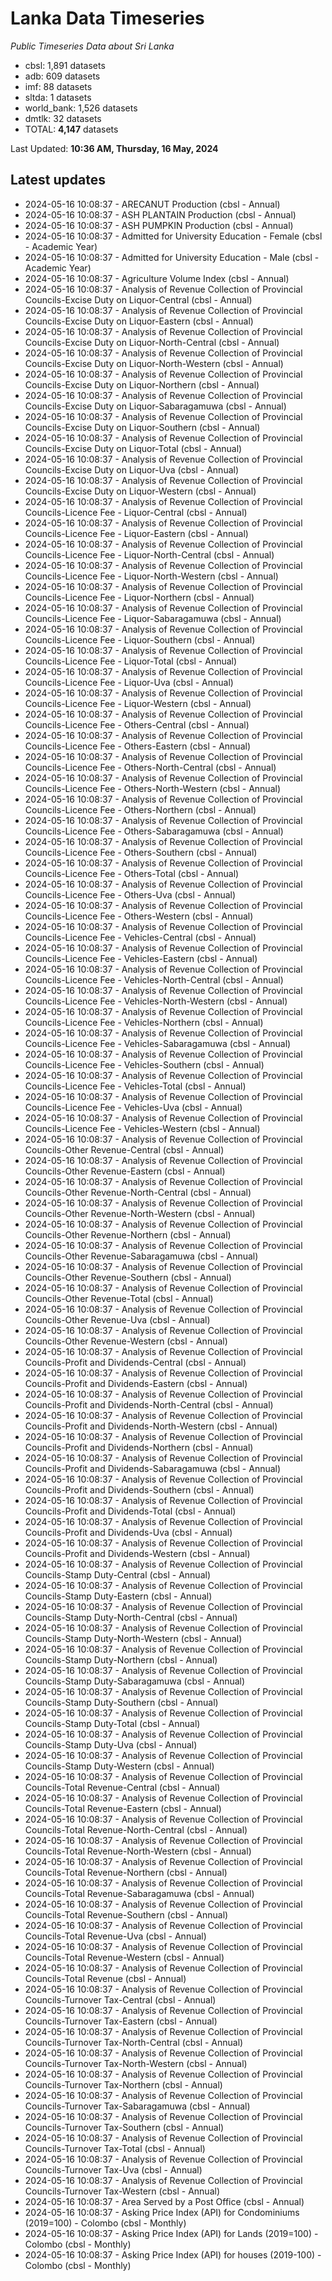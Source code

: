 # Lanka Data Timeseries
*Public Timeseries Data about Sri Lanka*

* cbsl: 1,891 datasets
* adb: 609 datasets
* imf: 88 datasets
* sltda: 1 datasets
* world_bank: 1,526 datasets
* dmtlk: 32 datasets
* TOTAL: **4,147** datasets

Last Updated: **10:36 AM, Thursday, 16 May, 2024**

## Latest updates

* 2024-05-16 10:08:37 - ARECANUT Production (cbsl - Annual)
* 2024-05-16 10:08:37 - ASH PLANTAIN Production (cbsl - Annual)
* 2024-05-16 10:08:37 - ASH PUMPKIN Production (cbsl - Annual)
* 2024-05-16 10:08:37 - Admitted for University Education - Female (cbsl - Academic Year)
* 2024-05-16 10:08:37 - Admitted for University Education - Male (cbsl - Academic Year)
* 2024-05-16 10:08:37 - Agriculture Volume Index (cbsl - Annual)
* 2024-05-16 10:08:37 - Analysis of Revenue Collection of Provincial Councils-Excise Duty on Liquor-Central (cbsl - Annual)
* 2024-05-16 10:08:37 - Analysis of Revenue Collection of Provincial Councils-Excise Duty on Liquor-Eastern (cbsl - Annual)
* 2024-05-16 10:08:37 - Analysis of Revenue Collection of Provincial Councils-Excise Duty on Liquor-North-Central (cbsl - Annual)
* 2024-05-16 10:08:37 - Analysis of Revenue Collection of Provincial Councils-Excise Duty on Liquor-North-Western (cbsl - Annual)
* 2024-05-16 10:08:37 - Analysis of Revenue Collection of Provincial Councils-Excise Duty on Liquor-Northern (cbsl - Annual)
* 2024-05-16 10:08:37 - Analysis of Revenue Collection of Provincial Councils-Excise Duty on Liquor-Sabaragamuwa (cbsl - Annual)
* 2024-05-16 10:08:37 - Analysis of Revenue Collection of Provincial Councils-Excise Duty on Liquor-Southern (cbsl - Annual)
* 2024-05-16 10:08:37 - Analysis of Revenue Collection of Provincial Councils-Excise Duty on Liquor-Total (cbsl - Annual)
* 2024-05-16 10:08:37 - Analysis of Revenue Collection of Provincial Councils-Excise Duty on Liquor-Uva (cbsl - Annual)
* 2024-05-16 10:08:37 - Analysis of Revenue Collection of Provincial Councils-Excise Duty on Liquor-Western (cbsl - Annual)
* 2024-05-16 10:08:37 - Analysis of Revenue Collection of Provincial Councils-Licence Fee - Liquor-Central (cbsl - Annual)
* 2024-05-16 10:08:37 - Analysis of Revenue Collection of Provincial Councils-Licence Fee - Liquor-Eastern (cbsl - Annual)
* 2024-05-16 10:08:37 - Analysis of Revenue Collection of Provincial Councils-Licence Fee - Liquor-North-Central (cbsl - Annual)
* 2024-05-16 10:08:37 - Analysis of Revenue Collection of Provincial Councils-Licence Fee - Liquor-North-Western (cbsl - Annual)
* 2024-05-16 10:08:37 - Analysis of Revenue Collection of Provincial Councils-Licence Fee - Liquor-Northern (cbsl - Annual)
* 2024-05-16 10:08:37 - Analysis of Revenue Collection of Provincial Councils-Licence Fee - Liquor-Sabaragamuwa (cbsl - Annual)
* 2024-05-16 10:08:37 - Analysis of Revenue Collection of Provincial Councils-Licence Fee - Liquor-Southern (cbsl - Annual)
* 2024-05-16 10:08:37 - Analysis of Revenue Collection of Provincial Councils-Licence Fee - Liquor-Total (cbsl - Annual)
* 2024-05-16 10:08:37 - Analysis of Revenue Collection of Provincial Councils-Licence Fee - Liquor-Uva (cbsl - Annual)
* 2024-05-16 10:08:37 - Analysis of Revenue Collection of Provincial Councils-Licence Fee - Liquor-Western (cbsl - Annual)
* 2024-05-16 10:08:37 - Analysis of Revenue Collection of Provincial Councils-Licence Fee - Others-Central (cbsl - Annual)
* 2024-05-16 10:08:37 - Analysis of Revenue Collection of Provincial Councils-Licence Fee - Others-Eastern (cbsl - Annual)
* 2024-05-16 10:08:37 - Analysis of Revenue Collection of Provincial Councils-Licence Fee - Others-North-Central (cbsl - Annual)
* 2024-05-16 10:08:37 - Analysis of Revenue Collection of Provincial Councils-Licence Fee - Others-North-Western (cbsl - Annual)
* 2024-05-16 10:08:37 - Analysis of Revenue Collection of Provincial Councils-Licence Fee - Others-Northern (cbsl - Annual)
* 2024-05-16 10:08:37 - Analysis of Revenue Collection of Provincial Councils-Licence Fee - Others-Sabaragamuwa (cbsl - Annual)
* 2024-05-16 10:08:37 - Analysis of Revenue Collection of Provincial Councils-Licence Fee - Others-Southern (cbsl - Annual)
* 2024-05-16 10:08:37 - Analysis of Revenue Collection of Provincial Councils-Licence Fee - Others-Total (cbsl - Annual)
* 2024-05-16 10:08:37 - Analysis of Revenue Collection of Provincial Councils-Licence Fee - Others-Uva (cbsl - Annual)
* 2024-05-16 10:08:37 - Analysis of Revenue Collection of Provincial Councils-Licence Fee - Others-Western (cbsl - Annual)
* 2024-05-16 10:08:37 - Analysis of Revenue Collection of Provincial Councils-Licence Fee - Vehicles-Central (cbsl - Annual)
* 2024-05-16 10:08:37 - Analysis of Revenue Collection of Provincial Councils-Licence Fee - Vehicles-Eastern (cbsl - Annual)
* 2024-05-16 10:08:37 - Analysis of Revenue Collection of Provincial Councils-Licence Fee - Vehicles-North-Central (cbsl - Annual)
* 2024-05-16 10:08:37 - Analysis of Revenue Collection of Provincial Councils-Licence Fee - Vehicles-North-Western (cbsl - Annual)
* 2024-05-16 10:08:37 - Analysis of Revenue Collection of Provincial Councils-Licence Fee - Vehicles-Northern (cbsl - Annual)
* 2024-05-16 10:08:37 - Analysis of Revenue Collection of Provincial Councils-Licence Fee - Vehicles-Sabaragamuwa (cbsl - Annual)
* 2024-05-16 10:08:37 - Analysis of Revenue Collection of Provincial Councils-Licence Fee - Vehicles-Southern (cbsl - Annual)
* 2024-05-16 10:08:37 - Analysis of Revenue Collection of Provincial Councils-Licence Fee - Vehicles-Total (cbsl - Annual)
* 2024-05-16 10:08:37 - Analysis of Revenue Collection of Provincial Councils-Licence Fee - Vehicles-Uva (cbsl - Annual)
* 2024-05-16 10:08:37 - Analysis of Revenue Collection of Provincial Councils-Licence Fee - Vehicles-Western (cbsl - Annual)
* 2024-05-16 10:08:37 - Analysis of Revenue Collection of Provincial Councils-Other Revenue-Central (cbsl - Annual)
* 2024-05-16 10:08:37 - Analysis of Revenue Collection of Provincial Councils-Other Revenue-Eastern (cbsl - Annual)
* 2024-05-16 10:08:37 - Analysis of Revenue Collection of Provincial Councils-Other Revenue-North-Central (cbsl - Annual)
* 2024-05-16 10:08:37 - Analysis of Revenue Collection of Provincial Councils-Other Revenue-North-Western (cbsl - Annual)
* 2024-05-16 10:08:37 - Analysis of Revenue Collection of Provincial Councils-Other Revenue-Northern (cbsl - Annual)
* 2024-05-16 10:08:37 - Analysis of Revenue Collection of Provincial Councils-Other Revenue-Sabaragamuwa (cbsl - Annual)
* 2024-05-16 10:08:37 - Analysis of Revenue Collection of Provincial Councils-Other Revenue-Southern (cbsl - Annual)
* 2024-05-16 10:08:37 - Analysis of Revenue Collection of Provincial Councils-Other Revenue-Total (cbsl - Annual)
* 2024-05-16 10:08:37 - Analysis of Revenue Collection of Provincial Councils-Other Revenue-Uva (cbsl - Annual)
* 2024-05-16 10:08:37 - Analysis of Revenue Collection of Provincial Councils-Other Revenue-Western (cbsl - Annual)
* 2024-05-16 10:08:37 - Analysis of Revenue Collection of Provincial Councils-Profit and Dividends-Central (cbsl - Annual)
* 2024-05-16 10:08:37 - Analysis of Revenue Collection of Provincial Councils-Profit and Dividends-Eastern (cbsl - Annual)
* 2024-05-16 10:08:37 - Analysis of Revenue Collection of Provincial Councils-Profit and Dividends-North-Central (cbsl - Annual)
* 2024-05-16 10:08:37 - Analysis of Revenue Collection of Provincial Councils-Profit and Dividends-North-Western (cbsl - Annual)
* 2024-05-16 10:08:37 - Analysis of Revenue Collection of Provincial Councils-Profit and Dividends-Northern (cbsl - Annual)
* 2024-05-16 10:08:37 - Analysis of Revenue Collection of Provincial Councils-Profit and Dividends-Sabaragamuwa (cbsl - Annual)
* 2024-05-16 10:08:37 - Analysis of Revenue Collection of Provincial Councils-Profit and Dividends-Southern (cbsl - Annual)
* 2024-05-16 10:08:37 - Analysis of Revenue Collection of Provincial Councils-Profit and Dividends-Total (cbsl - Annual)
* 2024-05-16 10:08:37 - Analysis of Revenue Collection of Provincial Councils-Profit and Dividends-Uva (cbsl - Annual)
* 2024-05-16 10:08:37 - Analysis of Revenue Collection of Provincial Councils-Profit and Dividends-Western (cbsl - Annual)
* 2024-05-16 10:08:37 - Analysis of Revenue Collection of Provincial Councils-Stamp Duty-Central (cbsl - Annual)
* 2024-05-16 10:08:37 - Analysis of Revenue Collection of Provincial Councils-Stamp Duty-Eastern (cbsl - Annual)
* 2024-05-16 10:08:37 - Analysis of Revenue Collection of Provincial Councils-Stamp Duty-North-Central (cbsl - Annual)
* 2024-05-16 10:08:37 - Analysis of Revenue Collection of Provincial Councils-Stamp Duty-North-Western (cbsl - Annual)
* 2024-05-16 10:08:37 - Analysis of Revenue Collection of Provincial Councils-Stamp Duty-Northern (cbsl - Annual)
* 2024-05-16 10:08:37 - Analysis of Revenue Collection of Provincial Councils-Stamp Duty-Sabaragamuwa (cbsl - Annual)
* 2024-05-16 10:08:37 - Analysis of Revenue Collection of Provincial Councils-Stamp Duty-Southern (cbsl - Annual)
* 2024-05-16 10:08:37 - Analysis of Revenue Collection of Provincial Councils-Stamp Duty-Total (cbsl - Annual)
* 2024-05-16 10:08:37 - Analysis of Revenue Collection of Provincial Councils-Stamp Duty-Uva (cbsl - Annual)
* 2024-05-16 10:08:37 - Analysis of Revenue Collection of Provincial Councils-Stamp Duty-Western (cbsl - Annual)
* 2024-05-16 10:08:37 - Analysis of Revenue Collection of Provincial Councils-Total Revenue-Central (cbsl - Annual)
* 2024-05-16 10:08:37 - Analysis of Revenue Collection of Provincial Councils-Total Revenue-Eastern (cbsl - Annual)
* 2024-05-16 10:08:37 - Analysis of Revenue Collection of Provincial Councils-Total Revenue-North-Central (cbsl - Annual)
* 2024-05-16 10:08:37 - Analysis of Revenue Collection of Provincial Councils-Total Revenue-North-Western (cbsl - Annual)
* 2024-05-16 10:08:37 - Analysis of Revenue Collection of Provincial Councils-Total Revenue-Northern (cbsl - Annual)
* 2024-05-16 10:08:37 - Analysis of Revenue Collection of Provincial Councils-Total Revenue-Sabaragamuwa (cbsl - Annual)
* 2024-05-16 10:08:37 - Analysis of Revenue Collection of Provincial Councils-Total Revenue-Southern (cbsl - Annual)
* 2024-05-16 10:08:37 - Analysis of Revenue Collection of Provincial Councils-Total Revenue-Uva (cbsl - Annual)
* 2024-05-16 10:08:37 - Analysis of Revenue Collection of Provincial Councils-Total Revenue-Western (cbsl - Annual)
* 2024-05-16 10:08:37 - Analysis of Revenue Collection of Provincial Councils-Total Revenue (cbsl - Annual)
* 2024-05-16 10:08:37 - Analysis of Revenue Collection of Provincial Councils-Turnover Tax-Central (cbsl - Annual)
* 2024-05-16 10:08:37 - Analysis of Revenue Collection of Provincial Councils-Turnover Tax-Eastern (cbsl - Annual)
* 2024-05-16 10:08:37 - Analysis of Revenue Collection of Provincial Councils-Turnover Tax-North-Central (cbsl - Annual)
* 2024-05-16 10:08:37 - Analysis of Revenue Collection of Provincial Councils-Turnover Tax-North-Western (cbsl - Annual)
* 2024-05-16 10:08:37 - Analysis of Revenue Collection of Provincial Councils-Turnover Tax-Northern (cbsl - Annual)
* 2024-05-16 10:08:37 - Analysis of Revenue Collection of Provincial Councils-Turnover Tax-Sabaragamuwa (cbsl - Annual)
* 2024-05-16 10:08:37 - Analysis of Revenue Collection of Provincial Councils-Turnover Tax-Southern (cbsl - Annual)
* 2024-05-16 10:08:37 - Analysis of Revenue Collection of Provincial Councils-Turnover Tax-Total (cbsl - Annual)
* 2024-05-16 10:08:37 - Analysis of Revenue Collection of Provincial Councils-Turnover Tax-Uva (cbsl - Annual)
* 2024-05-16 10:08:37 - Analysis of Revenue Collection of Provincial Councils-Turnover Tax-Western (cbsl - Annual)
* 2024-05-16 10:08:37 - Area Served by a Post Office (cbsl - Annual)
* 2024-05-16 10:08:37 - Asking Price Index (API) for Condominiums (2019=100) - Colombo (cbsl - Monthly)
* 2024-05-16 10:08:37 - Asking Price Index (API) for Lands (2019=100) - Colombo (cbsl - Monthly)
* 2024-05-16 10:08:37 - Asking Price Index (API) for houses (2019-100) - Colombo (cbsl - Monthly)